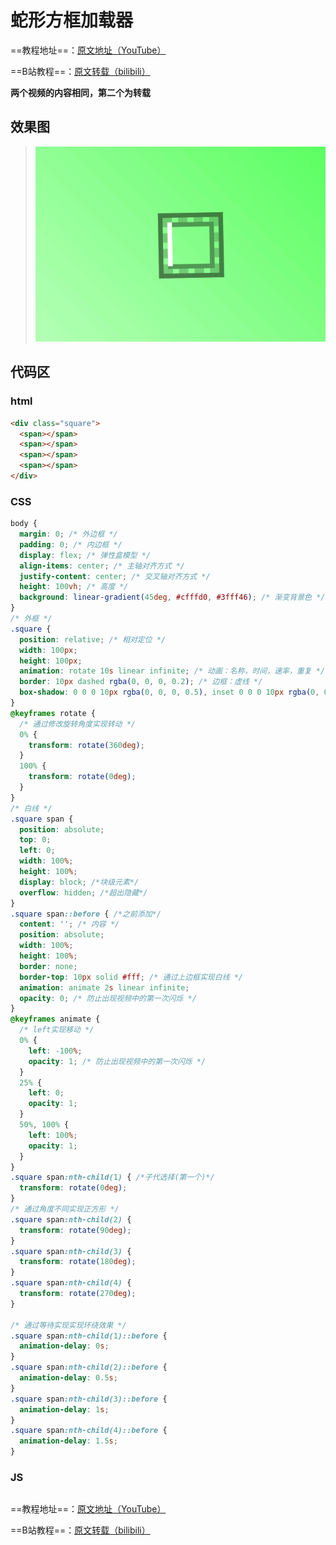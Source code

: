# 蛇形方框加载器
==教程地址==：[原文地址（YouTube）](https://youtu.be/MajaScL0lCs)

==B站教程==：[原文转载（bilibili）](https://www.bilibili.com/video/av88364200/)

**两个视频的内容相同，第二个为转载**

## 效果图
>![演示图片](演示.gif)

## 代码区

### html
```html
<div class="square">
  <span></span>
  <span></span>
  <span></span>
  <span></span>
</div>
```
### CSS
```css
body {
  margin: 0; /* 外边框 */
  padding: 0; /* 内边框 */
  display: flex; /* 弹性盒模型 */
  align-items: center; /* 主轴对齐方式 */
  justify-content: center; /* 交叉轴对齐方式 */
  height: 100vh; /* 高度 */
  background: linear-gradient(45deg, #cfffd0, #3fff46); /* 渐变背景色 */
}
/* 外框 */
.square {
  position: relative; /* 相对定位 */
  width: 100px;
  height: 100px;
  animation: rotate 10s linear infinite; /* 动画：名称，时间，速率，重复 */
  border: 10px dashed rgba(0, 0, 0, 0.2); /* 边框：虚线 */
  box-shadow: 0 0 0 10px rgba(0, 0, 0, 0.5), inset 0 0 0 10px rgba(0, 0, 0, 0.4); /*  阴影，外，内*/
}
@keyframes rotate {
  /* 通过修改旋转角度实现转动 */
  0% {
    transform: rotate(360deg);
  }
  100% {
    transform: rotate(0deg);
  }
}
/* 白线 */
.square span {
  position: absolute;
  top: 0;
  left: 0;
  width: 100%;
  height: 100%;
  display: block; /*块级元素*/
  overflow: hidden; /*超出隐藏*/
}
.square span::before { /*之前添加*/
  content: ''; /* 内容 */
  position: absolute;
  width: 100%;
  height: 100%;
  border: none;
  border-top: 10px solid #fff; /* 通过上边框实现白线 */
  animation: animate 2s linear infinite;
  opacity: 0; /* 防止出现视频中的第一次闪烁 */
}
@keyframes animate {
  /* left实现移动 */
  0% {
    left: -100%;
    opacity: 1; /* 防止出现视频中的第一次闪烁 */
  }
  25% {
    left: 0;
    opacity: 1;
  }
  50%, 100% {
    left: 100%;
    opacity: 1;
  }
}
.square span:nth-child(1) { /*子代选择(第一个)*/
  transform: rotate(0deg);
}
/* 通过角度不同实现正方形 */
.square span:nth-child(2) {
  transform: rotate(90deg);
}
.square span:nth-child(3) {
  transform: rotate(180deg);
}
.square span:nth-child(4) {
  transform: rotate(270deg);
} 

/* 通过等待实现实现环绕效果 */
.square span:nth-child(1)::before {
  animation-delay: 0s;
}
.square span:nth-child(2)::before {
  animation-delay: 0.5s;
}
.square span:nth-child(3)::before {
  animation-delay: 1s;
}
.square span:nth-child(4)::before {
  animation-delay: 1.5s;
} 
```
### JS
```javascript

```
==教程地址==：[原文地址（YouTube）](https://youtu.be/MajaScL0lCs)

==B站教程==：[原文转载（bilibili）](https://www.bilibili.com/video/av88364200/)